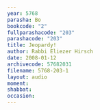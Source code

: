 ```yaml
---
year: 5768
parasha: Bo
bookcode: "2"
fullparashacode: "203"
parashacode: "203"
title: Jeopardy!
author: Rabbi Eliezer Hirsch
date: 2008-01-12
archivecode: 57682031
filename: 5768-203-1
layout: audio
moment: 
shabbat: 
occasion: 
---
```


